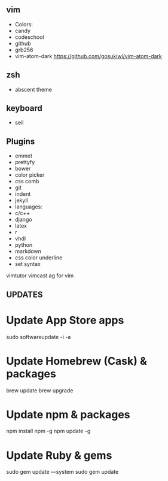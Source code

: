## vim
 - Colors:
  - candy
  - codeschool
  - github
  - grb256
  - vim-atom-dark https://github.com/gosukiwi/vim-atom-dark
## zsh
 - abscent theme
## keyboard
  - seil
## Plugins
 - emmet
 - prettyfy
 - bower
 - color picker
 - css comb
 - git
 - indent
 - jekyll
 - languages:
  - c/c++
  - django
  - latex
  - r
  - vhdl
  - python
  - markdown
 - css color underline
 - set syntax

vimtutor
vimcast
ag for vim


## UPDATES

# Update App Store apps
sudo softwareupdate -i -a
# Update Homebrew (Cask) & packages
brew update
brew upgrade
# Update npm & packages
npm install npm -g
npm update -g
# Update Ruby & gems
sudo gem update —system
sudo gem update
